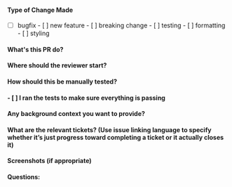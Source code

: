#### Type of Change Made 
- [ ] bugfix - [ ] new feature - [ ] breaking change - [ ] testing - [ ] formatting - [ ] styling
#### What's this PR do?
#### Where should the reviewer start?
#### How should this be manually tested?
#### - [ ] I ran the tests to make sure everything is passing
#### Any background context you want to provide?
#### What are the relevant tickets? (Use issue linking language to specify whether it’s just progress toward completing a ticket or it actually closes it)
#### Screenshots (if appropriate)
#### Questions: